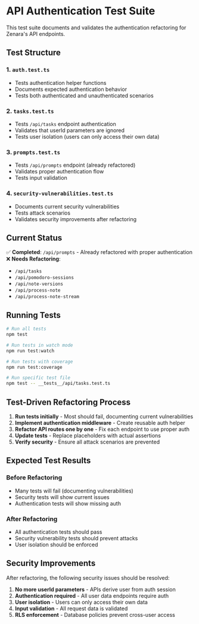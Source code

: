 # API Authentication Test Suite

This test suite documents and validates the authentication refactoring for Zenara's API endpoints.

## Test Structure

### 1. `auth.test.ts`

- Tests authentication helper functions
- Documents expected authentication behavior
- Tests both authenticated and unauthenticated scenarios

### 2. `tasks.test.ts`

- Tests `/api/tasks` endpoint authentication
- Validates that userId parameters are ignored
- Tests user isolation (users can only access their own data)

### 3. `prompts.test.ts`

- Tests `/api/prompts` endpoint (already refactored)
- Validates proper authentication flow
- Tests input validation

### 4. `security-vulnerabilities.test.ts`

- Documents current security vulnerabilities
- Tests attack scenarios
- Validates security improvements after refactoring

## Current Status

✅ **Completed**: `/api/prompts` - Already refactored with proper authentication  
❌ **Needs Refactoring**:

- `/api/tasks`
- `/api/pomodoro-sessions`
- `/api/note-versions`
- `/api/process-note`
- `/api/process-note-stream`

## Running Tests

```bash
# Run all tests
npm test

# Run tests in watch mode
npm run test:watch

# Run tests with coverage
npm run test:coverage

# Run specific test file
npm test -- __tests__/api/tasks.test.ts
```

## Test-Driven Refactoring Process

1. **Run tests initially** - Most should fail, documenting current vulnerabilities
2. **Implement authentication middleware** - Create reusable auth helper
3. **Refactor API routes one by one** - Fix each endpoint to use proper auth
4. **Update tests** - Replace placeholders with actual assertions
5. **Verify security** - Ensure all attack scenarios are prevented

## Expected Test Results

### Before Refactoring

- Many tests will fail (documenting vulnerabilities)
- Security tests will show current issues
- Authentication tests will show missing auth

### After Refactoring

- All authentication tests should pass
- Security vulnerability tests should prevent attacks
- User isolation should be enforced

## Security Improvements

After refactoring, the following security issues should be resolved:

1. **No more userId parameters** - APIs derive user from auth session
2. **Authentication required** - All user data endpoints require auth
3. **User isolation** - Users can only access their own data
4. **Input validation** - All request data is validated
5. **RLS enforcement** - Database policies prevent cross-user access
